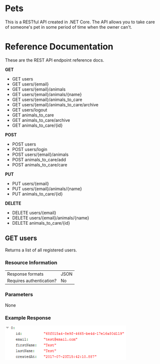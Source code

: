 # Pets
This is a RESTful API created in .NET Core. The API allows you to take care of someone's pet in some period of time when the owner can't.

# Reference Documentation
These are the REST API endpoint reference docs.

**GET**
* GET users
* GET users/{email} 
* GET users/{email}/animals
* GET users/{email}/animals/{name}
* GET users/{email}/animals_to_care
* GET users/{email}/animals_to_care/archive
* GET users/logout
* GET animals_to_care
* GET animals_to_care/archive
* GET animals_to_care/{id}

**POST**
* POST users
* POST users/login
* POST users/{email}/animals
* POST animals_to_care/add
* POST animals_to_care/care

**PUT**
* PUT users/{email}
* PUT users/{email}/animals/{name}
* PUT animals_to_care/{id}

**DELETE**
* DELETE users/{email}
* DELETE users/{email}/animals/{name}
* DELETE animals_to_care/{id}

## GET users
Returns a list of all registered users.

### Resource Information
<table>
  <tr>
    <td>Response formats</td>
    <td>JSON</td>
  </tr>
  <tr>
    <td>Requires authentication?</td>
    <td>No</td>
  </tr>
</table>

### Parameters	
None

### Example Response
![GET users](https://github.com/XardasLord/Pets/blob/master/GET%20users.PNG)
